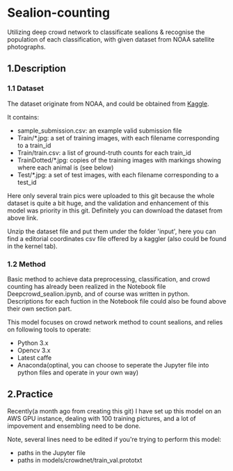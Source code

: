 # Sealion-counting
Utilizing deep crowd network to classificate sealions &amp; recognise the population of each classification, with given dataset from NOAA satellite photographs. 

## 1.Description
### 1.1 Dataset
The dataset originate from NOAA, and could be obtained from [Kaggle](https://www.kaggle.com/c/noaa-fisheries-steller-sea-lion-population-count).<br>

It contains:<br>
* sample_submission.csv: an example valid submission file<br>
* Train/*.jpg: a set of training images, with each filename corresponding to a train_id<br>
* Train/train.csv: a list of ground-truth counts for each train_id<br>
* TrainDotted/*.jpg: copies of the training images with markings showing where each animal is (see below)<br>
* Test/*.jpg: a set of test images, with each filename corresponding to a test_id<br>

Here only several train pics were uploaded to this git because the whole dataset is quite a bit huge, and the validation and enhancement of this model was priority in this git. Definitely you can download the dataset from above link.<br>

Unzip the dataset file and put them under the folder 'input', here you can find a editorial coordinates csv file offered by a kaggler (also could be found in the kernel tab).
### 1.2 Method
Basic method to achieve data preprocessing, classification, and crowd counting has already been realized in the Notebook file Deepcrowd_sealion.ipynb, and of course was written in python.<br>
Descriptions for each fuction in the Notebook file could also be found above their own section part.<br>

This model focuses on crowd network method to count sealions, and relies on following tools to operate:<br>
* Python 3.x
* Opencv 3.x
* Latest caffe
* Anaconda(optinal, you can choose to seperate the Jupyter file into python files and operate in your own way)

## 2.Practice
Recently(a month ago from creating this git) I have set up this model on an AWS GPU instance, dealing with 100 training pictures, and a lot of impovement and ensembling need to be done.<br>

Note, several lines need to be edited if you're trying to perform this model:<br>
* paths in the Jupyter file
* paths in models/crowdnet/train_val.prototxt
